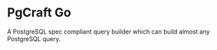 # PgCraft Go

A PostgreSQL spec compliant query builder which can build almost any PostgreSQL query.
